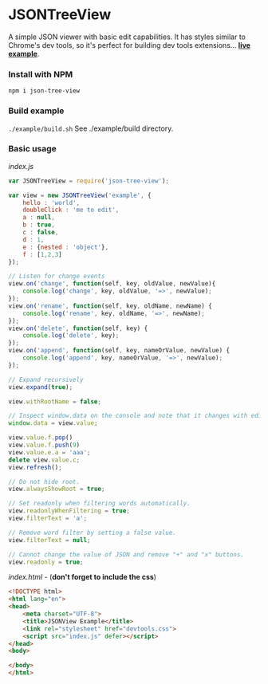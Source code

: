 # JSONTreeView

A simple JSON viewer with basic edit capabilities. It has styles similar to Chrome's dev tools, so it's perfect for building dev tools extensions... **[live example](https://luyuan.github.io/json-tree-view2)**.

### Install with NPM
`npm i json-tree-view`

### Build example
`./example/build.sh`
See ./example/build directory.

### Basic usage

*index.js*
```js
var JSONTreeView = require('json-tree-view');

var view = new JSONTreeView('example', {
    hello : 'world',
    doubleClick : 'me to edit',
    a : null,
    b : true,
    c : false,
    d : 1,
    e : {nested : 'object'},
    f : [1,2,3]
});

// Listen for change events
view.on('change', function(self, key, oldValue, newValue){
    console.log('change', key, oldValue, '=>', newValue);
});
view.on('rename', function(self, key, oldName, newName) {
    console.log('rename', key, oldName, '=>', newName);
});
view.on('delete', function(self, key) {
    console.log('delete', key);
});
view.on('append', function(self, key, nameOrValue, newValue) {
    console.log('append', key, nameOrValue, '=>', newValue);
});

// Expand recursively
view.expand(true);

view.withRootName = false;

// Inspect window.data on the console and note that it changes with edits.
window.data = view.value;

view.value.f.pop()
view.value.f.push(9)
view.value.e.a = 'aaa';
delete view.value.c;
view.refresh();

// Do not hide root.
view.alwaysShowRoot = true;

// Set readonly when filtering words automatically.
view.readonlyWhenFiltering = true;
view.filterText = 'a';

// Remove word filter by setting a false value.
view.filterText = null;

// Cannot change the value of JSON and remove "+" and "x" buttons.
view.readonly = true;

```

*index.html* - (**don't forget to include the css**)

```html
<!DOCTYPE html>
<html lang="en">
<head>
    <meta charset="UTF-8">
    <title>JSONView Example</title>
    <link rel="stylesheet" href="devtools.css">
    <script src="index.js" defer></script>
</head>
<body>

</body>
</html>
```
